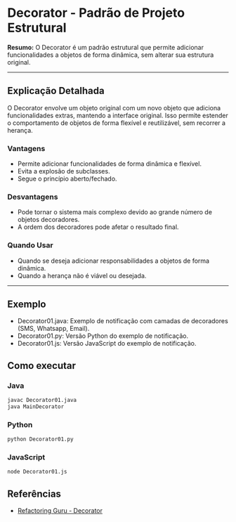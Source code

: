 # Decorator - Padrão de Projeto Estrutural

**Resumo:**
O Decorator é um padrão estrutural que permite adicionar funcionalidades a objetos de forma dinâmica, sem alterar sua estrutura original.

---

## Explicação Detalhada
O Decorator envolve um objeto original com um novo objeto que adiciona funcionalidades extras, mantendo a interface original. Isso permite estender o comportamento de objetos de forma flexível e reutilizável, sem recorrer a herança.

### Vantagens
- Permite adicionar funcionalidades de forma dinâmica e flexível.
- Evita a explosão de subclasses.
- Segue o princípio aberto/fechado.

### Desvantagens
- Pode tornar o sistema mais complexo devido ao grande número de objetos decoradores.
- A ordem dos decoradores pode afetar o resultado final.

### Quando Usar
- Quando se deseja adicionar responsabilidades a objetos de forma dinâmica.
- Quando a herança não é viável ou desejada.

---

## Exemplo
- Decorator01.java: Exemplo de notificação com camadas de decoradores (SMS, Whatsapp, Email).
- Decorator01.py: Versão Python do exemplo de notificação.
- Decorator01.js: Versão JavaScript do exemplo de notificação.

## Como executar

### Java
```bash
javac Decorator01.java
java MainDecorator
```

### Python
```bash
python Decorator01.py
```

### JavaScript
```bash
node Decorator01.js
```

## Referências
- [Refactoring Guru - Decorator](https://refactoring.guru/pt-br/design-patterns/decorator)

